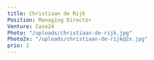 ```yaml
---
title: Christiaan de Rijk
Position: Managing Director
Venture: Case24
Photo: "/uploads/christiaan-de-rijk.jpg"
Photo2x: "/uploads/christiaan-de-rijk@2x.jpg"
prio: 2
---
```


